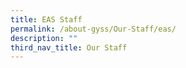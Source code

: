 ```yaml
---
title: EAS Staff
permalink: /about-gyss/Our-Staff/eas/
description: ""
third_nav_title: Our Staff
---
```

